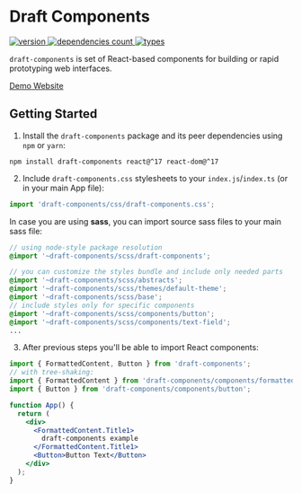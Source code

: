# Draft Components

<a href="https://npmjs.com/package/draft-components">
  <img alt="version" src="https://badgen.net/github/tag/alexzimakov/draft-components?label=npm&labelColor=3f3f46&color=5ec169" />
</a>
<a href="https://www.npmjs.com/package/draft-components?activeTab=dependencies">
  <img alt="dependencies count" src="https://badgen.net/bundlephobia/dependency-count/draft-components?label=dependencies&labelColor=3f3f46&color=5ec169" />
</a>
<a href="https://github.com/alexzimakov/draft-components/blob/master/tsconfig.json">
  <img alt="types" src="https://badgen.net/npm/types/tslib?labelColor=3f3f46&color=5ec169" />
</a>

`draft-components` is set of React-based components for building or rapid prototyping web interfaces.

[Demo Website](https://alexzimakov.github.io/draft-components)

## Getting Started

1. Install the `draft-components` package and its peer dependencies using `npm` or `yarn`:

```shell
npm install draft-components react@^17 react-dom@^17
```

2. Include `draft-components.css` stylesheets to your `index.js`/`index.ts` (or in your main App file):

```jsx
import 'draft-components/css/draft-components.css';
```

In case you are using **sass**, you can import source sass files to your main sass file:

```scss
// using node-style package resolution
@import '~draft-components/scss/draft-components';

// you can customize the styles bundle and include only needed parts
@import '~draft-components/scss/abstracts';
@import '~draft-components/scss/themes/default-theme';
@import '~draft-components/scss/base';
// include styles only for specific components
@import '~draft-components/scss/components/button';
@import '~draft-components/scss/components/text-field';
...
```

3. After previous steps you'll be able to import React components:

```jsx
import { FormattedContent, Button } from 'draft-components';
// with tree-shaking:
import { FormattedContent } from 'draft-components/components/formatted-content';
import { Button } from 'draft-components/components/button';

function App() {
  return (
    <div>
      <FormattedContent.Title1>
        draft-components example
      </FormattedContent.Title1>
      <Button>Button Text</Button>
    </div>
  );
}
```
